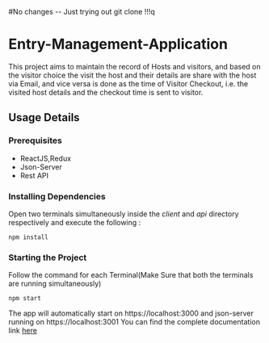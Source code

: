#No changes -- Just trying out git clone !!!q

# Entry-Management-Application

This project aims to maintain the record of Hosts and visitors, and based on the visitor choice the visit the host and their details are share with the host via Email, and vice versa is done as the time of Visitor Checkout, i.e. the visited host details and the checkout time is sent to visitor.

## Usage Details

### Prerequisites

- ReactJS,Redux
- Json-Server
- Rest API

### Installing Dependencies

Open two terminals simultaneously inside the _client_ and _api_ directory respectively and execute the following :

```
npm install
```

### Starting the Project

Follow the command for each Terminal(Make Sure that both the terminals are running simultaneously)

```
npm start
```

The app will automatically start on https://localhost:3000 and json-server running on https://localhost:3001
You can find the complete documentation link [here]()
